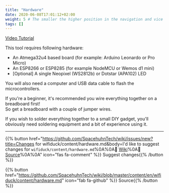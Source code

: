 ```yaml
---
title: "Hardware"
date: 2020-06-08T17:01:12+02:00
weight: 5 # The smaller the higher position in the navigation and vice versa
tags: []
---
```


[Video Tutorial](https://youtu.be/-Gmv98tUiYw)  

This tool requires following hardware:  
* An Atmega32u4 based board (for example: Arduino Leonardo or Pro Micro)  
* An ESP8266 or ESP8285 (for example NodeMCU or Wemos d1 mini)  
* [Optional] A single Neopixel (WS2812b) or Dotstar (APA102) LED

You will also need a computer and USB data cable to flash the microcontrollers.  

If you're a beginner,
it's recommended you wire everything together on a breadboard first!  
So get a breadboard with a couple of jumper wires.  

If you wish to solder everything together to a small DIY gadget,
you'll obviously need soldering equipment and a bit of experience using it.  

---

{{% button href="https://github.com/SpacehuhnTech/wiki/issues/new?title=Changes for wifiduck/content/hardware.md&body=I'd like to suggest changes for `wifiduck/content/hardware.md`%0A%0A:link: [Wiki](https://spacehuhn.wiki/wifiduck/content/hardware)%0A:link: [Source](https://github.com/SpacehuhnTech/wiki/blob/master/content/en/wifiduck/content/hardware.md)%0A%0A<!-- Describe your desired changes -->" icon="fas fa-comment" %}}&nbsp;Suggest changes{{% /button %}}

{{% button href="https://github.com/SpacehuhnTech/wiki/blob/master/content/en/wifiduck/content/hardware.md" icon="fab fa-github" %}}&nbsp;Source{{% /button %}}